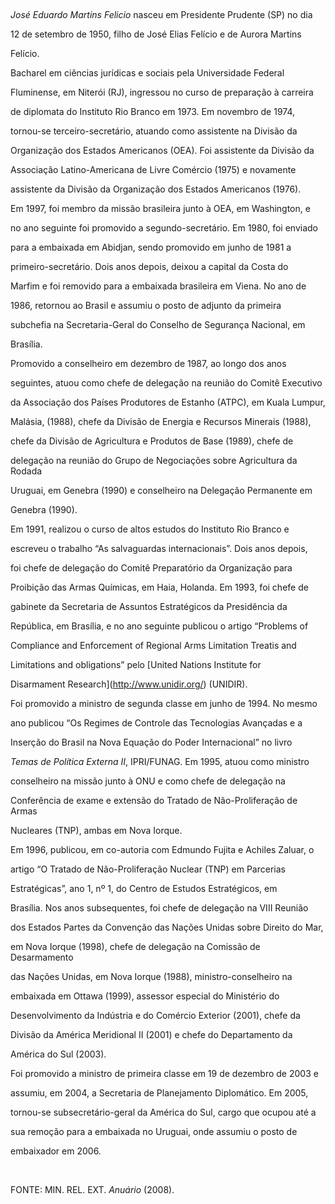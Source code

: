 

 



*José Eduardo Martins Felicio* nasceu em Presidente Prudente (SP) no dia

12 de setembro de 1950, filho de José Elias Felício e de Aurora Martins

Felício.



Bacharel em ciências jurídicas e sociais pela Universidade Federal

Fluminense, em Niterói (RJ), ingressou no curso de preparação à carreira

de diplomata do Instituto Rio Branco em 1973. Em novembro de 1974,

tornou-se terceiro-secretário, atuando como assistente na Divisão da

Organização dos Estados Americanos (OEA). Foi assistente da Divisão da

Associação Latino-Americana de Livre Comércio (1975) e novamente

assistente da Divisão da Organização dos Estados Americanos (1976).



Em 1997, foi membro da missão brasileira junto à OEA, em Washington, e

no ano seguinte foi promovido a segundo-secretário. Em 1980, foi enviado

para a embaixada em Abidjan, sendo promovido em junho de 1981 a

primeiro-secretário. Dois anos depois, deixou a capital da Costa do

Marfim e foi removido para a embaixada brasileira em Viena. No ano de

1986, retornou ao Brasil e assumiu o posto de adjunto da primeira

subchefia na Secretaria-Geral do Conselho de Segurança Nacional, em

Brasília.



Promovido a conselheiro em dezembro de 1987, ao longo dos anos

seguintes, atuou como chefe de delegação na reunião do Comitê Executivo

da Associação dos Países Produtores de Estanho (ATPC), em Kuala Lumpur,

Malásia, (1988), chefe da Divisão de Energia e Recursos Minerais (1988),

chefe da Divisão de Agricultura e Produtos de Base (1989), chefe de

delegação na reunião do Grupo de Negociações sobre Agricultura da Rodada

Uruguai, em Genebra (1990) e conselheiro na Delegação Permanente em

Genebra (1990).



Em 1991, realizou o curso de altos estudos do Instituto Rio Branco e

escreveu o trabalho “As salvaguardas internacionais”. Dois anos depois,

foi chefe de delegação do Comitê Preparatório da Organização para

Proibição das Armas Químicas, em Haia, Holanda. Em 1993, foi chefe de

gabinete da Secretaria de Assuntos Estratégicos da Presidência da

República, em Brasília, e no ano seguinte publicou o artigo “Problems of

Compliance and Enforcement of Regional Arms Limitation Treatis and

Limitations and obligations” pelo [United Nations Institute for

Disarmament Research](http://www.unidir.org/) (UNIDIR).



Foi promovido a ministro de segunda classe em junho de 1994. No mesmo

ano publicou “Os Regimes de Controle das Tecnologias Avançadas e a

Inserção do Brasil na Nova Equação do Poder Internacional” no livro

*Temas de Política Externa II*, IPRI/FUNAG. Em 1995, atuou como ministro

conselheiro na missão junto à ONU e como chefe de delegação na

Conferência de exame e extensão do Tratado de Não-Proliferação de Armas

Nucleares (TNP), ambas em Nova Iorque.



Em 1996, publicou, em co-autoria com Edmundo Fujita e Achiles Zaluar, o

artigo “O Tratado de Não-Proliferação Nuclear (TNP) em Parcerias

Estratégicas”, ano 1, nº 1, do Centro de Estudos Estratégicos, em

Brasília. Nos anos subsequentes, foi chefe de delegação na VIII Reunião

dos Estados Partes da Convenção das Nações Unidas sobre Direito do Mar,

em Nova Iorque (1998), chefe de delegação na Comissão de Desarmamento

das Nações Unidas, em Nova Iorque (1988), ministro-conselheiro na

embaixada em Ottawa (1999), assessor especial do Ministério do

Desenvolvimento da Indústria e do Comércio Exterior (2001), chefe da

Divisão da América Meridional II (2001) e chefe do Departamento da

América do Sul (2003).



Foi promovido a ministro de primeira classe em 19 de dezembro de 2003 e

assumiu, em 2004, a Secretaria de Planejamento Diplomático. Em 2005,

tornou-se subsecretário-geral da América do Sul, cargo que ocupou até a

sua remoção para a embaixada no Uruguai, onde assumiu o posto de

embaixador em 2006.



 



FONTE: MIN. REL. EXT. *Anuário* (2008).


